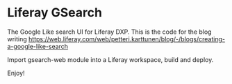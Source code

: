# Liferay GSearch

The Google Like search UI for Liferay DXP. This is the code for the blog writing https://web.liferay.com/web/petteri.karttunen/blog/-/blogs/creating-a-google-like-search

Import gsearch-web module into a Liferay workspace, build and deploy.

Enjoy!
